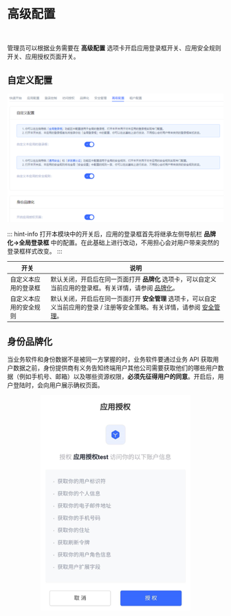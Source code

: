# 高级配置
​
<LastUpdated/>

管理员可以根据业务需要在 **高级配置** 选项卡开启应用登录框开关、应用安全规则开关、应用授权页面开关。

## 自定义配置

<img src="../images/advanced-settings.png"> 

::: hint-info​
打开本模块中的开关后，应用的登录框首先将继承左侧导航栏 **品牌化->全局登录框** 中的配置。在此基础上进行改动，不用担心会对用户带来突然的登录框样式改变。
::: ​

|开关|说明|
|----|----|
|自定义本应用的登录框|默认关闭，开启后在同一页面打开 **品牌化** 选项卡，可以自定义当前应用的登录框。有关详情，请参阅 [品牌化](./customize-guard.md)。|
|自定义本应用的安全规则|默认关闭，开启后在同一页面打开 **安全管理** 选项卡，可以自定义当前应用的登录 / 注册等安全策略。有关详情，请参阅 [安全管理](./security-management.md)。|

## 身份品牌化

当业务软件和身份数据不是被同一方掌握的时，业务软件要通过业务 API 获取用户数据之前，身份提供商有义务告知终端用户其他公司需要获取他们的哪些用户数据（例如手机号、邮箱）以及哪些资源权限，**必须先征得用户的同意**。开启后，用户登陆时，会向用户展示确权页面。

<img src="../images/app-authorization.png" height=500 
style="display:block;margin: 0 auto;">

